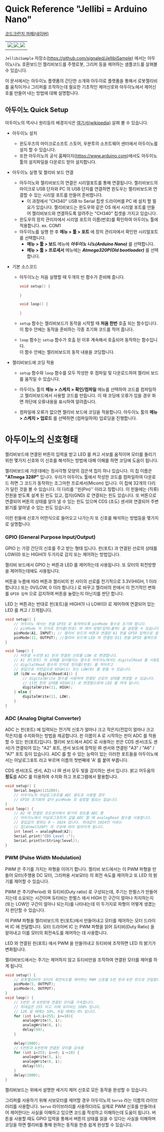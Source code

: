 # Quick Reference "Jellibi = Arduino Nano" 

 [코드크런치 까페(네이버)](https://cafe.naver.com/codecrunch)   

 <TABLE>
 <TR><TD nowrap>
     <a href="https://smartstore.naver.com/robotnmore" target=new>
         <img src="https://dthumb-phinf.pstatic.net/?src=%22http%3A%2F%2Fwww.robotnmore.com%2Fdownload%2Fcodecrunch%2Fcafe_door_20190225_01.jpg%22&type=cafe_wa740">
     </a>    
     <a href="https://www.facebook.com/codecrunch.official/" target=new>
     <img src="https://dthumb-phinf.pstatic.net/?src=%22http%3A%2F%2Fwww.robotnmore.com%2Fdownload%2Fcodecrunch%2Fcafe_door_20190225_02.jpg%22&type=cafe_wa740">
     </a>
     <a href="https://www.instagram.com/codecrunch.official/" target=new>
     <img src="https://dthumb-phinf.pstatic.net/?src=%22http%3A%2F%2Fwww.robotnmore.com%2Fdownload%2Fcodecrunch%2Fcafe_door_20190225_03.jpg%22&type=cafe_wa740">
     </a>
     </TD></TR>
 </TABLE>


`JellibiSample` 저장소(https://github.com/signaled/JellibiSample) 에서는 아두이노나노 호환보드인 젤리비보드를 주행로봇, 그리퍼 등을 제어하는 샘플코드를 살펴볼 수 있습니다.  

이 문서에서는 아두이노 플랫폼의 간단한 소개와 아두이로 플랫폼을 통해서 로봇젤리비를 움직이거나 그리퍼를 조작하는데 필요한 기초적인 제어신호와 아두이노에서 제어신호를 만들어 내는 방법에 대해 설명합니다. 

## 아두이노 Quick Setup

아두이노의 역사나 원리등의 배경지식은 [여기서(wikipedia)](https://ko.wikipedia.org/wiki/%EC%95%84%EB%91%90%EC%9D%B4%EB%85%B8) 살펴 볼 수 있습니다. 

- 아두이노 설치 
  - 윈도우즈의 마이크로소프트 스토어, 우분투의 소프트웨어 센터에서 아두이노를 설치 할 수 있습니다.
  - 또한 아두이노의 공식 홈페이지(https://www.arduino.com)에서도 아두이노 툴의 설치파일을 다운로드 받아 설치합니다.  
  
- 아두이노 실행 및 젤리비 보드 연결 
  - 아두이노와 젤리비보드의 연결은 시리얼포트를 통해 연결됩니다. 젤리비보드의 마이크로 USB 단자와 PC 의 USB 단자를 연결하면  윈도우는 젤리비보드와 연결할 수 있는 시리얼 포트를 만들어 준비합니다.    
    -  이 과정에서 "CH340" USB to Serial 칩셋  드라이버를 PC 에 설치 할 필요가 있습니다.  젤리비보드는 윈도우와 같은 OS 에서 시리얼 포트를 만들어 젤리비보드와 연결하도록 알려주는 "CH340" 칩셋을 가지고 있습니다. 
  - 윈도우의 장치 관리자에서 시리얼 포트의 이름(번호)를 확인하여 아두이노 툴에 적용합니다. 
    ex. COM1
  - 아두이노를 실행 한 후 **메뉴 > 툴 > 포트** 에 장치 관리자에서 확인한 시리얼포트를 선택합니다. 
    - **메뉴 > 툴 > 보드** 메뉴에 _**아두이노 나노(Arduino Nano)**_ 를 선택합니다. 
    - **메뉴 > 툴 > 프로세서** 메뉴에는 _**Atmega320P(Old bootloader)**_ 를 선택합니다.
  
- 기본 소스코드 

  - 아두이노는 처음 실행할 때 두개의 빈 함수가 준비해 줍니다. 

    ``` cpp 
    void setup() {
        
    }
    
    void loop() {
        
    }
    ```

  - `setup` 함수는 젤리비보드가 동작을 시작할 때 **처음 한번** 호출 되는 함수입니다.   
    이 함수 안에는 동작을 준비하는 각종 초기화 코드를 적어 줍니다. 

  - `loop` 함수는 `setup` 함수가 호출 된 이후 계속해서 호출되어 동작하는 함수입니다.      
    이 함수 안에는 젤리비보드의 동작 내용을 코딩합니다.

- 젤리비보드에 코딩 적용 

  - `setup` 함수와 `loop` 함수를 모두 작성한 후 컴파일 및 다운로드하여 젤리비 보드를 움직일 수 있습니다. 

  - 아두이노 툴의 **메뉴 > 스케치 > 확인/컴파일** 메뉴를 선택하여 코드를 컴파일하고 젤리비보드에서 사용할 코드를 만듭니다. 이 때 코딩에 오류가 있을 경우 화면 하단에 오류내용을 표시하여 알려줍니다. 

  - 컴파일에 오류가 없으면 젤리비 보드에 코딩을 적용합니다. 아두이노 툴의 **메뉴 > 스케치 > 업로드** 를 선택하면 (컴파일하여) 업로딩을 진행합니다. 

    

# 아두이노의 신호형태 

젤리비보드에 연결된 버튼의 입력을 받고 LED 를 켜고 서보를 움직이며 모터를 돌리기 위한 몇가지 신호와 이 신호를 해석하는 방법에 대해 이해를 하면 코딩에 도움이 됩니다.   

젤리비보드에 가운데에는 정사각형 모양의 검은색 칩이 하나 있습니다. 이 칩 이름은 **"ATmega 328P"** 입니다. 우리가 아두이노 툴에서 작성한 코드를 컴파일하여 다운로드 하면 그 코드가 동작하는 조그마한 프로세서(Micom) 입니다.  이 칩에 32개의 다리가 달린 것을 볼 수 있습니다. 이 다리를 ''핀(Pin)'' 이라고 칭합니다. 이 핀들에는 (직류)전원을 받도록 설계 된 핀도 있고, 접지(GND) 로 연결되는 핀도 있습니다. 또 버튼으로 연결되어 버튼의 상태를 알아 낼 수 있는 핀도 있으며 CDS (조도) 센서와 연결되어 주변 밝기를 알아낼 수 있는 핀도 있습니다. 

이런 핀들에 신호가 어떤식으로 들어오고 나가는지 또 신호를 해석하는 방법등을 몇가지로 설명합니다.

### GPIO (General Purpose Input/Output)

GPIO 는 가장 간단히 신호를 주고 받는 형태 입니다.  핀(포트) 과 연결된 선로의 상태를 LOW(0) 또는 HIGH(1) 두가지로 감지 또는 제어하는 방법입니다.

젤리비 보드에서 GPIO 는 버튼과 LED 를 제어하는데 사용됩니다.  또 모터의 회전방향을 제어하는데에도 사용됩니다. 

버튼을 누름에 따라 버튼과 젤리비의 핀 사이의 선로를 전기적으로 3.3V(HIGH, 1 이라 합니다.)  또는 0V(LOW, 0 이라 합니다.) 로 바꾸고 젤리비의 핀에서 이 전기적인 변화를 `GPIO 입력` 으로 감지하여 버튼을 눌렸는지 아닌지를 판단 합니다.

LED 는 버튼과는 반대로 핀(포트)을 HIGH(1) 나 LOW(0) 로 제어하여 연결되어 있는 LED 를 켜고 / 끄게됩니다. 

``` cpp 
void setup() {
    // 아두이노 에서는 핀을 GPIO 로 동작하도록 pinMode 함수로 초기화 합니다. 
    // pinMode 의 인자로 핀이름(번호) 와 제어 방향(입력/출력) 을 설정할 수 있습니다.
    pinMode(A1, INPUT); // 젤리비 보드의 버튼과 연결된 A1 핀을 GPIO 입력으로 설정합니다.
    pinMode(11, OUTPUT); //젤리비 보드에 LED 와 연결된 D11 핀을 GPIO 출력으로 설정합니다. 
}

void loop() {
    // 버튼을 누르면 A1 핀과 연결된 선로를 LOW 로 변경합니다. 
    // A1 핀(포트) 의 상태를 읽어들이는 함수로 아두이노에서는 digitalRead 를 사용합니다. 
    // digitalRead 함수의 인자로 핀이름(번호) 를 적어주고 
    // 응답으로 리턴값으로 HIGH(1) 또는 LOW(0) 를 받을 수 있습니다. 
    if (LOW == digitalRead(A1)) {
        // digitalWrite 함수를 사용하여 연결된 선로의 상태를 변경할 수 있습니다. 
        // 11번 핀의 상태를 HIGH(1) 로 변경함으로써 LED 를 켜게 됩니다.
        digitalWrite(11, HIGH);  
    } else {
        digitalWrite(11, LOW);
    }
}
```



### ADC (Analog Digital Converter)

ADC 는 핀(포트) 에 입력되는 전기적 신호가 얼마나 크고 작은지(전압이 얼마나 크고 작은지)를 수치화하는 방법을 제공합니다.  핀 이름이 A 로 시작하는 핀이 ADC 를 적용할 수 있는 핀(포트)입니다.  젤리비 보드에서 ADC 로 사용하는 핀은 CDS 센서(조도 센서)가 연결되어 있는 "A2" 포트, 센서 보드에 장착된 IR 센서와 연결된 "A3" / "A6" / "A7" 포트 등이 있습니다.  ADC 를 할 수 있는 능력이 있는 이러한 포트들을 아두이노에서는 아날로그포트 라고 부르며 이름의 첫번째에 'A' 를 붙여 부릅니다.

 CDS 센서(조도 센서, A2) 나 IR 센서 모두 빛을 감지하는 센서 입니다.  밝고 어두움의 **정도**를 ADC 를 이용하여 수치화 하고 프로그램에서 활용합니다. 

``` cpp 
void setup() {
    Serial.begin(115200);
	// 아두이노의 아날로그포트를 ADC 용도로 사용할 경우 
    // GPIO 초기화와 같이 pinMode 로 설정할 필요는 없습니다. 
}
void loop() {
    // A2 에 연결된 조도센서에서 밝기의 정도를 ADC 함
    // 아두이노에서 아날로그포트의 값을 ADC 할 때 analogRead 함수를 사용합니다.
    // 응답값의 범위는 0 ~ 1024 입니다. 최대값이 1024인 이유는  
    // 칩(Atmel328P) 의 구성에 따라 달라지게 됩니다. 
    int level = analogRead(A2);
    Serial.print("CDS Level :");
    Serial.println(String(level));
}
```

 

### PWM (Pulse Width Modulation)

PWM 은 주기를 가지는 파형을 이야기 합니다.  젤리비 보드에서는 이 PWM 파형을 만들어 모터(주행용 DC 모터, 그리퍼용 서보모터) 의 회전 속도를 제어하고 또 LED 의 밝기를 제어할 수 있습니다. 

PWM 은 주기(Period) 와 듀티비(Duty ratio) 로 구성되는데, 주기는 한펄스가 만들어지는데 소요되는 시간이며 듀티비는 한펄스 에서 HIGH 인 구간이 얼마나 차지하는지(또는 LOW인 구간이 얼마나 되는지)를 나타내는데 이 두가지로 파형이 어떻게 생겼는지 판단할 수 있습니다. 

이 PWM 파형을 젤리비보드의 핀(포트)에서 만들어내고 모터를 제어하는 모터 드라이버 IC 에 전달합니다. 모터 드라이버 IC 는 PWM 파형을 읽어 듀티비(Duty Ratio) 을 알아내고 이를 모터의 회전속도를 제어하는 데 사용합니다. 

LED 와 연결된 핀(포트) 에서 PWM 을 만들어내고 듀티비에 조작하면 LED 의 밝기가 변화됩니다.   

젤리비보드에서는 주기는 제어하지 않고 듀티비만을 조작하여 연결된 모터를 제어를 하게 됩니다. 

``` cpp 
void setup() {
	// 로봇젤리비의 모터의 회전속도를 제어하는 PWM 신호를 5번 핀과 6번 핀으로 전달합니다. 
    pinMode(5, OUTPUT);
    pinMode(6, OUTPUT);
}
void loop() {
    // 5번핀 과 6번핀에 연결된 모터를 가속합니다. 
    // 최대값은 255 이고 이때 듀티비는 100% 입니다.
    // 128 일 때에는 50%, 0일 때에는 0% 입니다.
    for (int i=0;i<255; i+=10){
        analogWrite(5, i);
        analogWrite(6, i);
        delay(50);
    }
    
    delay(1000);
    // 5번핀과 6번핀에 연결된 모터를 감속함
    for (int i=255; i>=0; i-=10) {
        analogWrite(5, i);
        analogWrite(6, i);
        delay(50);
    }
    delay(1000);
}
```



젤리비보드는 위에서 설명한 세가지 제어 신호로 모든 동작을 완성할 수 있습니다. 

그리퍼를 사용하기 위해 서보모터를 제어할 경우 아두이노의 `Servo` 라는 이름의 라이브러리를 사용합니다. `Servo` 라이브러리를 사용하더라도 실제로 PWM 신호를 만들어내어 제어한다는 사실을 이해하고 있으면 코드를 작성하고 이해하는데 도움이 됩니다. 버튼을 사용할 때도 GPIO 입력을 통해서 버튼의 상태를 읽을 수 있다는 사실을 이해하며 코딩을 하면 젤리비를 통해 원하는 동작을 한층 쉽게 완성할 수 있습니다. 

